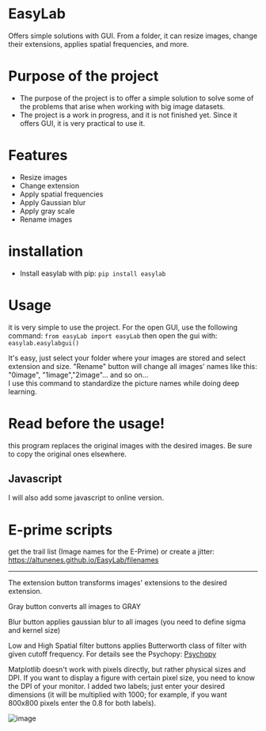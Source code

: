 # EasyLab

Offers simple solutions with GUI. From a folder, it can resize images, change their extensions, applies spatial frequencies, and more.

# Purpose of the project
+ The purpose of the project is to offer a simple solution to solve some of the problems that arise when working with big image datasets. 
+ The project is a work in progress, and it is not finished yet. Since it offers GUI, it is very practical to use it.

# Features
+ Resize images
+ Change extension
+ Apply spatial frequencies
+ Apply Gaussian blur
+ Apply gray scale
+ Rename images

# installation
+ Install easylab with pip:
```pip install easylab  ```

# Usage
it is very simple to use the project.
For the open GUI, use the following command:
```from easyLab import easyLab```
then open the gui with:
```easylab.easylabgui()```
    

It's easy, just select your folder where your images are stored and select extension and size. "Rename" button will change all images' names like this: "0image", "1image","2image"... and so on...  
I use this command to standardize the picture names while doing deep learning.

# Read before the usage!
 this program replaces the original images with the desired images. Be sure to copy the original ones elsewhere.

## Javascript
I will also add some javascript to online version.
# E-prime scripts
get the trail list (Image names for the E-Prime) or create a jitter:
https://altunenes.github.io/EasyLab/filenames

 ---------------



The extension button transforms images' extensions to the desired extension.

Gray button converts all images to GRAY

Blur button applies gaussian blur to all images (you need to define sigma and kernel size)

Low and High Spatial filter buttons applies Butterworth class of filter with given cutoff frequency. For details see the Psychopy: [Psychopy](https://psychopy.org/api/filters.html)

Matplotlib doesn't work with pixels directly, but rather physical sizes and DPI. If you want to display a figure with certain pixel size, you need to know the DPI of your monitor. I added two labels; just enter your desired dimensions (it will be multiplied with 1000; for example, if you want 800x800 pixels enter the 0.8 for both labels).
 
 
 
![image](https://user-images.githubusercontent.com/54986652/147148597-c1e1eb89-b11b-4ab6-be6c-0ff466487b88.png)
